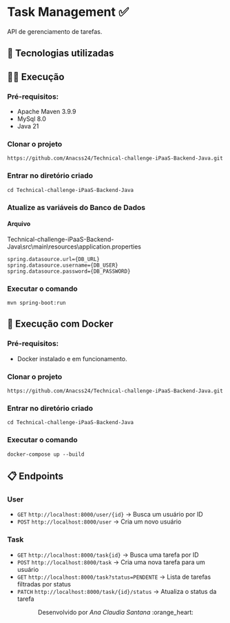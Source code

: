 # Task Management ✅
API de gerenciamento de tarefas.
## 🚀 Tecnologias utilizadas
## 🏃‍♂️ Execução 
### Pré-requisitos:
- Apache Maven 3.9.9
- MySql 8.0
- Java 21
### Clonar o projeto
`https://github.com/Anacss24/Technical-challenge-iPaaS-Backend-Java.git`
### Entrar no diretório criado
`cd Technical-challenge-iPaaS-Backend-Java`
### Atualize as variáveis do Banco de Dados
#### Arquivo 
Technical-challenge-iPaaS-Backend-Java\src\main\resources\application.properties
```
spring.datasource.url={DB_URL}
spring.datasource.username={DB_USER}
spring.datasource.password={DB_PASSWORD}
```
### Executar o comando
`mvn spring-boot:run`

## 🐋 Execução com Docker
### Pré-requisitos:
- Docker instalado e em funcionamento. 
### Clonar o projeto
`https://github.com/Anacss24/Technical-challenge-iPaaS-Backend-Java.git`
### Entrar no diretório criado
`cd Technical-challenge-iPaaS-Backend-Java`
### Executar o comando
`docker-compose up --build`
## 📋 Endpoints
 ### User  
  - `GET`  `http://localhost:8000/user/{id}` -> Busca um usuário por ID
  - `POST`  `http://localhost:8000/user` -> Cria um novo usuário
 ### Task
  - `GET`  `http://localhost:8000/task{id}` -> Busca uma tarefa por ID
  - `POST`  `http://localhost:8000/task` -> Cria uma nova tarefa para um usuário
  - `GET`  `http://localhost:8000/task?status=PENDENTE` -> Lista de tarefas filtradas por status
  - `PATCH`  `http://localhost:8000/task/{id}/status` -> Atualiza o status da tarefa

<p align="center">
Desenvolvido por <i>Ana Claudia Santana</i> :orange_heart:
</p>
